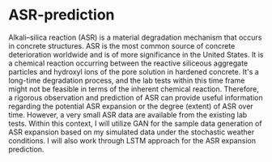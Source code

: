 # ASR-prediction
Alkali–silica reaction (ASR) is a material degradation mechanism that occurs in concrete structures. ASR is the most common source of concrete deterioration worldwide and is of more significance in the United States. It is a chemical reaction occurring between the reactive siliceous aggregate particles and hydroxyl ions of the pore solution in hardened concrete. It's a long-time degradation process, and the lab tests within this time frame might not be feasible in terms of the inherent chemical reaction. Therefore, a rigorous observation and prediction of ASR can provide useful information regarding the potential ASR expansion or the degree (extent) of ASR over time. However, a very small ASR data are available from the existing lab tests.  Within this context, I will utilize GAN for the sample data generation of ASR expansion based on my simulated data under the stochastic weather conditions. I will also work through LSTM approach for the ASR expansion prediction.
